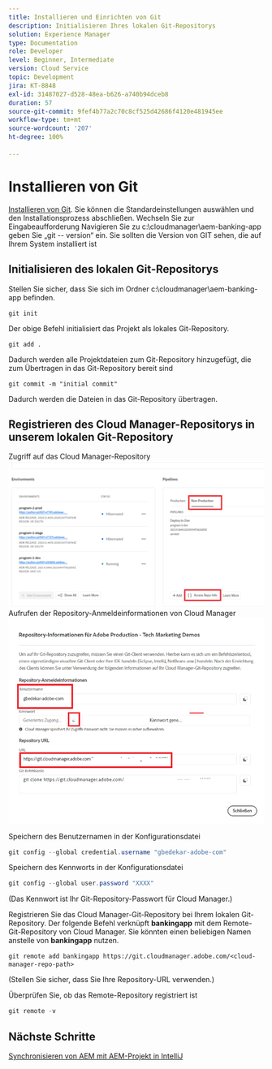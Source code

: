 ```yaml
---
title: Installieren und Einrichten von Git
description: Initialisieren Ihres lokalen Git-Repositorys
solution: Experience Manager
type: Documentation
role: Developer
level: Beginner, Intermediate
version: Cloud Service
topic: Development
jira: KT-8848
exl-id: 31487027-d528-48ea-b626-a740b94dceb8
duration: 57
source-git-commit: 9fef4b77a2c70c8cf525d42686f4120e481945ee
workflow-type: tm+mt
source-wordcount: '207'
ht-degree: 100%

---
```


# Installieren von Git


[Installieren von Git](https://git-scm.com/downloads). Sie können die Standardeinstellungen auswählen und den Installationsprozess abschließen.
Wechseln Sie zur Eingabeaufforderung
Navigieren Sie zu c:\cloudmanager\aem-banking-app
geben Sie „git -- version“ ein. Sie sollten die Version von GIT sehen, die auf Ihrem System installiert ist

## Initialisieren des lokalen Git-Repositorys

Stellen Sie sicher, dass Sie sich im Ordner c:\cloudmanager\aem-banking-app befinden.

```
git init
```

Der obige Befehl initialisiert das Projekt als lokales Git-Repository.

```
git add .
```

Dadurch werden alle Projektdateien zum Git-Repository hinzugefügt, die zum Übertragen in das Git-Repository bereit sind

```
git commit -m "initial commit"
```

Dadurch werden die Dateien in das Git-Repository übertragen.



## Registrieren des Cloud Manager-Repositorys in unserem lokalen Git-Repository

Zugriff auf das Cloud Manager-Repository
![Zugriff auf die Repository-Informationen](assets/cloud-manager-repo.png)
Aufrufen der Repository-Anmeldeinformationen von Cloud Manager
![get-credentials](assets/cloud-manager-repo1.png)

Speichern des Benutzernamen in der Konfigurationsdatei

```java
git config --global credential.username "gbedekar-adobe-com"
```

Speichern des Kennworts in der Konfigurationsdatei

```java
git config --global user.password "XXXX"
```

(Das Kennwort ist Ihr Git-Repository-Passwort für Cloud Manager.)

Registrieren Sie das Cloud Manager-Git-Repository bei Ihrem lokalen Git-Repository. Der folgende Befehl verknüpft **bankingapp** mit dem Remote-Git-Repository von Cloud Manager. Sie könnten einen beliebigen Namen anstelle von **bankingapp** nutzen.


```shell
git remote add bankingapp https://git.cloudmanager.adobe.com/<cloud-manager-repo-path>
```

(Stellen Sie sicher, dass Sie Ihre Repository-URL verwenden.)

Überprüfen Sie, ob das Remote-Repository registriert ist

```java
git remote -v
```

## Nächste Schritte

[Synchronisieren von AEM mit AEM-Projekt in IntelliJ](./intellij-and-aem-sync.md)
